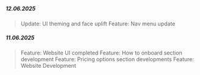 ##### 12.06.2025

> Update: UI theming and face uplift
> Feature: Nav menu update

##### 11.06.2025

> Feature: Website UI completed
> Feature: How to onboard section development
> Feature: Pricing options section developments
> Feature: Website Development
